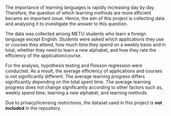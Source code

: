The importance of learning languages is rapidly increasing day by day. Therefore, the question of which learning methods are more 
efficient became an important issue. Hence, the aim of this project is collecting data and 
analysing it to investigate the answer to this question.

The data was collected among METU students who learn a foreign language except English. 
Students were asked which applications they use or courses they attend, how much time they 
spend on a weekly basis and in total, whether they need to learn a new alphabet, and how they 
rate the efficiency of the application/course. 

For the analysis, hypothesis testing and Poisson regression were conducted. As a result, the 
average efficiency of applications and courses is not significantly different. The average 
learning progress differs significantly depending on the total spent time. The average learning 
progress does not change significantly according to other factors such as, weekly spend time, 
learning a new alphabet, and learning methods. 

Due to privacy/licensing restrictions, the dataset used in this project is **not included** in the repository.
